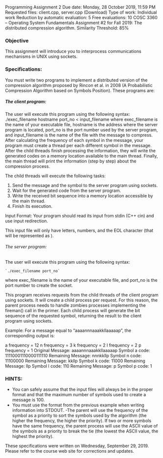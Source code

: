 Programming Assignment 2
Due date: Monday, 28 October 2019, 11:59 PM
Requested files: client.cpp, server.cpp (Download)
Type of work: Individual work
Reduction by automatic evaluation: 5 Free evaluations: 10
COSC 3360 – Operating System Fundamentals 
Assignment #2 for Fall 2019: The distributed compression algorithm. 
Similarity Threshold: 85%

### Objective  
This assignment will introduce you to interprocess communications mechanisms in UNIX using sockets.

### Specifications:  
You must write two programs to implement a distributed version of the compression algorithm proposed by Rincon et al. in 2008 (A Probabilistic Compression Algorithm based on Symbols Position). These programs are:

##### The client program:

The user will execute this program using the following syntax:
./exec_filename hostname port_no < input_filename
where exec_filename is the name of your executable file, hostname is the address where the server program is located, port_no is the port number used by the server program, and input_filename is the name of the file with the message to compress.
After calculating the frequency of each symbol in the message, your program must create a thread per each different symbol in the message. After the child threads finish processing the information, they will write the generated codes on a memory location available to the main thread. Finally, the main thread will print the information (step by step) about the compression process.

The child threads will execute the following tasks:

1. Send the message and the symbol to the server program using sockets. 
2. Wait for the generated code from the server program.
3. Write the received bit sequence into a memory location accessible by the main thread.
4. Finish its execution.

Input Format: Your program should read its input from stdin (C++ cin) and use input redirection. 
 
This input file will only have letters, numbers, and the EOL character (that will be represented as <EOL>). 
 
###### The server program:

The user will execute this program using the following syntax:

    `./exec_filename port_no`

where exec_filename is the name of your executable file, and port_no is the port number to create the socket.

This program receives requests from the child threads of the client program using sockets. It will create a child process per request. For this reason, the parent process needs to handle zombies processes implementing the fireman() call in the primer. Each child process will generate the bit sequence of the requested symbol, returning the result to the client program using sockets.

Example:
For a message equal to “aaaannnaaakkllaaaaap”, the corresponding output is:     

a frequency = 12
n frequency = 3
k frequency = 2
l frequency = 2
p frequency = 1
Original Message:       aaaannnaaakkllaaaaap
Symbol a code:		11110001110000111110
Remaining Message:	nnnkkllp
Symbol n code:		11100000
Remaining Message:	kkllp
Symbol k code:		11000
Remaining Message:	llp
Symbol l code:		110
Remaining Message:	p
Symbol p code:		1
 
### HINTS: 

- You can safely assume that the input files will always be in the proper format and that the maximum number of symbols used to create a message is 100.
- You must use the format from the previous example when writing information into STDOUT.
 -The parent will use the frequency of the symbol as a priority to sort the symbols used by the algorithm (the higher the frequency, the higher the priority). If two or more symbols have the same frequency, the parent process will use the ASCII value of the symbols as a priority to break the tie (the lowest the ASCII value, the highest the priority).


These specifications were written on Wednesday, September 29, 2019. Please refer to the course web site for corrections and updates. 

